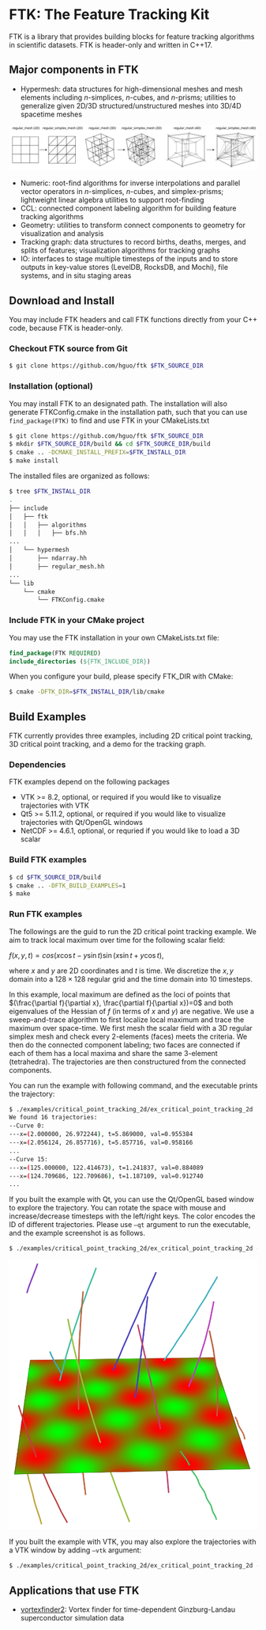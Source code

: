 # FTK: The Feature Tracking Kit

FTK is a library that provides building blocks for feature tracking algorithms in scientific datasets.  FTK is header-only and written in C++17.  

## Major components in FTK

* Hypermesh: data structures for high-dimensional meshes and mesh elements including *n*-simplices, *n*-cubes, and *n*-prisms; utilities to generalize given 2D/3D structured/unstructured meshes into 3D/4D spacetime meshes

![](./docs/images/regular_simplex_subdivision.svg)

* Numeric: root-find algorithms for inverse interpolations and parallel vector operators in *n*-simplices, *n*-cubes, and simplex-prisms; lightweight linear algebra utilities to support root-finding
* CCL: connected component labeling algorithm for building feature tracking algorithms
* Geometry: utilities to transform connect components to geometry for visualization and analysis
* Tracking graph: data structures to record births, deaths, merges, and splits of features; visualization algorithms for tracking graphs
* IO: interfaces to stage multiple timesteps of the inputs and to store outputs in key-value stores (LevelDB, RocksDB, and Mochi), file systems, and in situ staging areas

## Download and Install

You may include FTK headers and call FTK functions directly from your C++ code, because FTK is header-only.  

### Checkout FTK source from Git

```bash
$ git clone https://github.com/hguo/ftk $FTK_SOURCE_DIR
```

### Installation (optional)

You may install FTK to an designated path.  The installation will also generate FTKConfig.cmake in the installation path, such that you can use `find_package(FTK)` to find and use FTK in your CMakeLists.txt

```bash
$ git clone https://github.com/hguo/ftk $FTK_SOURCE_DIR
$ mkdir $FTK_SOURCE_DIR/build && cd $FTK_SOURCE_DIR/build
$ cmake .. -DCMAKE_INSTALL_PREFIX=$FTK_INSTALL_DIR
$ make install
```

The installed files are organized as follows: 

```bash
$ tree $FTK_INSTALL_DIR
.
├── include
│   ├── ftk
│   │   ├── algorithms
│   │   │   ├── bfs.hh
...
│   └── hypermesh
│       ├── ndarray.hh
│       ├── regular_mesh.hh
...
└── lib
    └── cmake
        └── FTKConfig.cmake
```

### Include FTK in your CMake project

You may use the FTK installation in your own CMakeLists.txt file:

```cmake
find_package(FTK REQUIRED)
include_directories (${FTK_INCLUDE_DIR})
```

When you configure your build, please specify FTK_DIR with CMake: 

```bash
$ cmake -DFTK_DIR=$FTK_INSTALL_DIR/lib/cmake
```

## Build Examples

FTK currently provides three examples, including 2D critical point tracking, 3D critical point tracking, and a demo for the tracking graph.

### Dependencies

FTK examples depend on the following packages

* VTK >= 8.2, optional, or required if you would like to visualize trajectories with VTK
* Qt5 >= 5.11.2, optional, or required if you would like to visualize trajectories with Qt/OpenGL windows
* NetCDF >= 4.6.1, optional, or requried if you would like to load a 3D scalar

### Build FTK examples

```bash
$ cd $FTK_SOURCE_DIR/build
$ cmake .. -DFTK_BUILD_EXAMPLES=1
$ make
```

### Run FTK examples

The followings are the guid to run the 2D critical point tracking example.  We aim to track local maximum over time for the following scalar field: 

$f(x,y,t)=cos(x\cos t - y\sin t) \sin(x\sin t + y\cos t),$

where $x$ and $y$ are 2D coordinates and $t$ is time.  We discretize the $x,y$ domain into a $128\times 128$ regular grid and the time domain into 10 timesteps.  

In this example, local maximum are defined as the loci of points that $(\frac{\partial f}{\partial x}, \frac{\partial f}{\partial x})=0$ and both eigenvalues of the Hessian of $f$ (in terms of $x$ and $y$) are negative.  We use a sweep-and-trace algorithm to first localize local maximum and trace the maximum over space-time.  We first mesh the scalar field with a 3D regular simplex mesh and check every 2-elements (faces) meets the criteria.  We then do the connected component labeling; two faces are connected if each of them has a local maxima and share the same 3-element (tetrahedra).  The trajectories are then constructured from the connected components.  

You can run the example with following command, and the executable prints the trajectory:

```bash
$ ./examples/critical_point_tracking_2d/ex_critical_point_tracking_2d
We found 16 trajectories:
--Curve 0:
---x=(2.000000, 26.972244), t=5.869000, val=0.955384
---x=(2.056124, 26.857716), t=5.857716, val=0.958166
...
--Curve 15:
---x=(125.000000, 122.414673), t=1.241837, val=0.884089
---x=(124.709686, 122.709686), t=1.187109, val=0.912740
...
```

If you built the example with Qt, you can use the Qt/OpenGL based window to explore the trajectory.  You can rotate the space with mouse and increase/decrease timesteps with the left/right keys.  The color encodes the ID of different trajectories.  Please use `—qt` argument to run the executable, and the example screenshot is as follows.

```bash
$ ./examples/critical_point_tracking_2d/ex_critical_point_tracking_2d --qt
```

![](./docs/images/critical_point_tracking_2d.png)

If you built the example with VTK, you may also explore the trajectories with a VTK window by adding `—vtk` argument: 

```bash
$ ./examples/critical_point_tracking_2d/ex_critical_point_tracking_2d --vtk
```

## Applications that use FTK

* [vortexfinder2](https://github.com/hguo/vortexfinder2): Vortex finder for time-dependent Ginzburg-Landau superconductor simulation data
